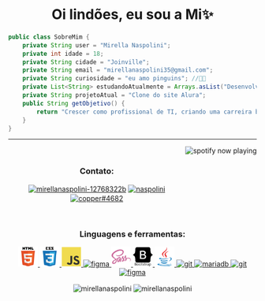 <h1 align="center">Oi lindões, eu sou a Mi✨</h1>

```java
public class SobreMim {
	private String user = "Mirella Naspolini";
	private int idade = 18;
	private String cidade = "Joinville";
	private String email = "mirellanaspolini35@gmail.com";
	private String curiosidade = "eu amo pinguins"; //🐧💖
	private List<String> estudandoAtualmente = Arrays.asList("Desenvolvimento frontend");
	private String projetoAtual = "Clone do site Alura";
	public String getObjetivo() {
		return "Crescer como profissional de TI, criando uma carreira bem sucedida";
	}
}
```

<hr>

<img align="right" height="115px" src="https://novatorem-ft2qr44uy-mirellanaspolini.vercel.app/api/spotify/?background_color=1A1B27&border_color=ffffff" alt="spotify now playing"/>

<br> 

<h3 align="center"> Contato: </h3>  
<p align="center">  
<a href="https://linkedin.com/in/mirellanaspolini-12768322b" target="blank"><img align="center" src="https://img.shields.io/badge/LinkedIn-0077B5?style=for-the-badge&logo=linkedin&logoColor=white" alt="mirellanaspolini-12768322b"  /></a>  
<a href="https://instagram.com/naspolini" target="blank"><img align="center" src="https://img.shields.io/badge/Instagram-E4405F?style=for-the-badge&logo=instagram&logoColor=white" alt="naspolini"/></a>  
<a href="https://discord.gg/copper#4682" target="blank"><img align="center" src="https://img.shields.io/badge/Discord-4F3AD4?style=for-the-badge&logo=discord&logoColor=white" alt="copper#4682"/></a>  
</p> 

<br>
  
<h3 align="center">Linguagens e ferramentas:</h3>  
<p align="center"> 
<a href="https://www.w3.org/html/" target="_blank" rel="noreferrer"> <img src="https://raw.githubusercontent.com/devicons/devicon/master/icons/html5/html5-original-wordmark.svg" alt="html5" width="40" height="40"/> </a> 
<a href="https://www.w3schools.com/css/" target="_blank" rel="noreferrer"> <img src="https://raw.githubusercontent.com/devicons/devicon/master/icons/css3/css3-original-wordmark.svg" alt="css3" width="40" height="40"/> </a> 
<a href="https://developer.mozilla.org/en-US/docs/Web/JavaScript" target="_blank" rel="noreferrer"> <img src="https://raw.githubusercontent.com/devicons/devicon/master/icons/javascript/javascript-original.svg" alt="javascript" width="40" height="40"/> </a>
<a href="https://jquery.com" target="_blank" rel="noreferrer"> <img src="https://icons.iconarchive.com/icons/sicons/basic-round-social/512/jquery-icon.png" alt="figma" width="40" height="40"/> </a> 
<a href="https://sass-lang.com" target="_blank" rel="noreferrer"> <img src="https://raw.githubusercontent.com/devicons/devicon/master/icons/sass/sass-original.svg" alt="sass" width="40" height="40"/> </a> 
<a href="https://getbootstrap.com" target="_blank" rel="noreferrer"> <img src="https://raw.githubusercontent.com/devicons/devicon/master/icons/bootstrap/bootstrap-plain-wordmark.svg" alt="bootstrap" width="40" height="40"/> </a> 
<a href="https://www.java.com" target="_blank" rel="noreferrer"> <img src="https://raw.githubusercontent.com/devicons/devicon/master/icons/java/java-original.svg" alt="java" width="40" height="40"/> </a> 
<a href="https://spring.io" target="_blank" rel="noreferrer"> <img src="https://img.icons8.com/color/480/spring-logo.png" alt="git" width="40" height="40"/> </a> 
<a href="https://mariadb.org/" target="_blank" rel="noreferrer"> <img src="https://www.vectorlogo.zone/logos/mariadb/mariadb-icon.svg" alt="mariadb" width="40" height="40"/> </a> 
<a href="https://git-scm.com/" target="_blank" rel="noreferrer"> <img src="https://www.vectorlogo.zone/logos/git-scm/git-scm-icon.svg" alt="git" width="40" height="40"/> </a> 
<a href="https://www.figma.com/" target="_blank" rel="noreferrer"> <img src="https://www.vectorlogo.zone/logos/figma/figma-icon.svg" alt="figma" width="40" height="40"/> </a> 


</p>
  
<p align="center"><img align="center" height="150px" src="https://github-readme-stats.vercel.app/api/top-langs?username=mirellanaspolini&show_icons=true&locale=en&layout=compact&theme=tokyonight" alt="mirellanaspolini"/> <img align="center" height="150px" src="https://github-readme-stats.vercel.app/api?username=mirellanaspolini&theme=tokyonight" alt="mirellanaspolini" /></p>
